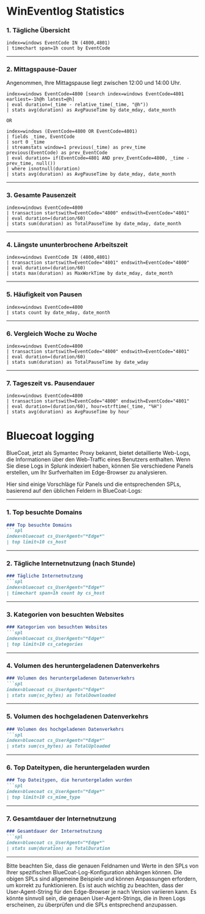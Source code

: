 # WinEventlog Statistics

### 1. Tägliche Übersicht
```spl
index=windows EventCode IN (4800,4801) 
| timechart span=1h count by EventCode
```

---

### 2. Mittagspause-Dauer
Angenommen, Ihre Mittagspause liegt zwischen 12:00 und 14:00 Uhr.
```spl
index=windows EventCode=4800 [search index=windows EventCode=4801 earliest=-1h@h latest=@h] 
| eval duration=(_time - relative_time(_time, "@h")) 
| stats avg(duration) as AvgPauseTime by date_mday, date_month

OR

index=windows (EventCode=4800 OR EventCode=4801) 
| fields _time, EventCode
| sort 0 _time
| streamstats window=1 previous(_time) as prev_time previous(EventCode) as prev_EventCode
| eval duration= if(EventCode=4801 AND prev_EventCode=4800, _time - prev_time, null())
| where isnotnull(duration)
| stats avg(duration) as AvgPauseTime by date_mday, date_month
```

---

### 3. Gesamte Pausenzeit
```spl
index=windows EventCode=4800 
| transaction startswith=EventCode="4800" endswith=EventCode="4801" 
| eval duration=(duration/60) 
| stats sum(duration) as TotalPauseTime by date_mday, date_month
```

---

### 4. Längste ununterbrochene Arbeitszeit
```spl
index=windows EventCode IN (4800,4801) 
| transaction startswith=EventCode="4801" endswith=EventCode="4800" 
| eval duration=(duration/60) 
| stats max(duration) as MaxWorkTime by date_mday, date_month
```

---

### 5. Häufigkeit von Pausen
```spl
index=windows EventCode=4800 
| stats count by date_mday, date_month
```

---

### 6. Vergleich Woche zu Woche
```spl
index=windows EventCode=4800 
| transaction startswith=EventCode="4800" endswith=EventCode="4801" 
| eval duration=(duration/60) 
| stats sum(duration) as TotalPauseTime by date_wday
```

---

### 7. Tageszeit vs. Pausendauer
```spl
index=windows EventCode=4800 
| transaction startswith=EventCode="4800" endswith=EventCode="4801" 
| eval duration=(duration/60), hour=strftime(_time, "%H") 
| stats avg(duration) as AvgPauseTime by hour
```

# Bluecoat logging

BlueCoat, jetzt als Symantec Proxy bekannt, bietet detaillierte Web-Logs, die Informationen über den Web-Traffic eines Benutzers enthalten. Wenn Sie diese Logs in Splunk indexiert haben, können Sie verschiedene Panels erstellen, um Ihr Surfverhalten im Edge-Browser zu analysieren.

Hier sind einige Vorschläge für Panels und die entsprechenden SPLs, basierend auf den üblichen Feldern in BlueCoat-Logs:

---

### 1. Top besuchte Domains
```markdown
### Top besuchte Domains
```spl
index=bluecoat cs_UserAgent="*Edge*" 
| top limit=10 cs_host
```

---

### 2. Tägliche Internetnutzung (nach Stunde)
```markdown
### Tägliche Internetnutzung
```spl
index=bluecoat cs_UserAgent="*Edge*" 
| timechart span=1h count by cs_host
```

---

### 3. Kategorien von besuchten Websites
```markdown
### Kategorien von besuchten Websites
```spl
index=bluecoat cs_UserAgent="*Edge*" 
| top limit=10 cs_categories
```

---

### 4. Volumen des heruntergeladenen Datenverkehrs
```markdown
### Volumen des heruntergeladenen Datenverkehrs
```spl
index=bluecoat cs_UserAgent="*Edge*" 
| stats sum(sc_bytes) as TotalDownloaded 
```

---

### 5. Volumen des hochgeladenen Datenverkehrs
```markdown
### Volumen des hochgeladenen Datenverkehrs
```spl
index=bluecoat cs_UserAgent="*Edge*" 
| stats sum(cs_bytes) as TotalUploaded 
```

---

### 6. Top Dateitypen, die heruntergeladen wurden
```markdown
### Top Dateitypen, die heruntergeladen wurden
```spl
index=bluecoat cs_UserAgent="*Edge*" 
| top limit=10 cs_mime_type
```

---

### 7. Gesamtdauer der Internetnutzung
```markdown
### Gesamtdauer der Internetnutzung
```spl
index=bluecoat cs_UserAgent="*Edge*" 
| stats sum(duration) as TotalDuration 
```

---

Bitte beachten Sie, dass die genauen Feldnamen und Werte in den SPLs von Ihrer spezifischen BlueCoat-Log-Konfiguration abhängen können. Die obigen SPLs sind allgemeine Beispiele und können Anpassungen erfordern, um korrekt zu funktionieren. Es ist auch wichtig zu beachten, dass der User-Agent-String für den Edge-Browser je nach Version variieren kann. Es könnte sinnvoll sein, die genauen User-Agent-Strings, die in Ihren Logs erscheinen, zu überprüfen und die SPLs entsprechend anzupassen.
